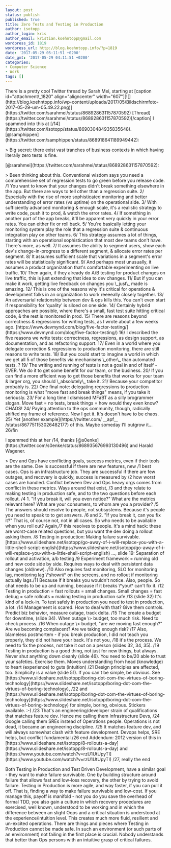 ```yaml
---
layout: post
status: publish
published: true
title: Zero Tests and Testing in Production
author: isotopp
author_login: kris
author_email: kristian.koehntopp@gmail.com
wordpress_id: 1819
wordpress_url: http://blog.koehntopp.info/?p=1819
date: '2017-05-29 05:11:51 +0200'
date_gmt: '2017-05-29 04:11:51 +0200'
categories:
- Computer Science
- Work
tags: []
---
```

<p>There is a pretty cool Twitter thread by Sarah Mei, starting at [caption id="attachment\_1820" align="aligncenter" width="607"][![](http://blog.koehntopp.info/wp-content/uploads/2017/05/Bildschirmfoto-2017-05-29-um-05.49.22.png)](https://twitter.com/sarahmei/status/868928631157870592) [Thread](https://twitter.com/sarahmei/status/868928631157870592)[/caption] I spammed into this at [/14](https://twitter.com/isotopp/status/869030484935835648). <!--more-->[@samphippen](https://twitter.com/samphippen/status/868918641189949442):</p>
<p>> Big secret: there exist vast tranches of business contexts in which having literally zero tests is fine.</p>
<p>[@sarahmei](https://twitter.com/sarahmei/status/868928631157870592): </p>
<p>> Been thinking about this. Conventional wisdom says you need a comprehensive set of regression tests to go green before you release code. /1 You want to know that your changes didn't break something elsewhere in the app. But there are ways to tell other than a regression suite. 2/ Especially with the rise of more sophisticated monitoring and better understanding of error rates (vs uptime) on the operational side. 3/ With sufficiently advanced monitoring & enough scale, it's a realistic strategy to write code, push it to prod, & watch the error rates. 4/ If something in another part of the app breaks, it'll be apparent very quickly in your error rates. You can either fix or roll back. 5/ You're basically letting your monitoring system play the role that a regression suite & continuous integration play on other teams. 6/ This strategy assumes a lot of things, starting with an operational sophistication that most dev teams don't have. There's more, as well. 7/ It assumes the ability to segment users, show each dev's change-in-progress to a different segment, & allocate error rates per segment. 8/ It assumes sufficient scale that variations in a segment's error rates will be statistically significant. 9/ And perhaps most unusually, it assumes a product organization that's comfortable experimenting on live traffic. 10/ Then again, if they already do A/B testing for product changes on live traffic, this is just extending that idea to dev changes. 11/ But if you can make it work, getting live feedback on changes you \_just\_ made is amazing. 12/ This is one of the reasons why it's critical for operations & development folks in an organization to work reeeeally closely together. 13/ An adversarial relationship between dev & ops kills this. You can't even start if responsibility for 'quality' is siloed on one side. 14/ Certainly hybrid approaches are possible, where there's a small, fast test suite hitting critical code, & the rest is monitored in prod. 15/ There are reasons beyond correctness & regressions for writing tests, as I wrote about a few weeks ago. [https://www.devmynd.com/blog/five-factor-testing/](https://www.devmynd.com/blog/five-factor-testing/) 16/ I described the five reasons we write tests: correctness, regressions, as design support, as documentation, and as refactoring support. 17/ Even in a world where you delegate correction & regressions to production monitoring, there are still reasons to write tests. 18/ But you could start to imagine a world in which we get all 5 of those benefits via mechanisms \_other\_ than automated tests. ? 19/ The writing and running of tests is not a goal in and of itself - EVER. We do it to get some benefit for our team, or the business. 20/ If you can find a more efficient way to get those benefits that works for your team & larger org, you should \_absolutely\_ take it. 21/ Because your competitor probably is. 22/ One final note: delegating regressions to production monitoring is what "move fast and break things" means, if you take it seriously. 23/ For a long time I dismissed MFaBT as a silly brogrammer slogan. Move fast = no tests, break things = how would they even know? CHAOS! 24/ Paying attention to the ops community, though, radically shifted my frame of reference. Now I get it. It's doesn't have to be chaos. 25/ Yet [another example](https://twitter.com/ __apf__ /status/867751153026482177) of this. Maybe someday I'll outgrow it... 26/fin</p>
<p> I spammed this at her /14, thanks [@s0enke](https://twitter.com/s0enke/status/868935676993130496) and Harald Wagener. </p>
<p>> Dev and Ops have conflicting goals, success metrics, even if their tools are the same. Dev is successful if there are new features, new /1 best cases. Ops is an infrastructure job. They are successful if there are few outages, and recovery is quickly, success is measured by /2 how worst cases are handled. Conflict between Dev and Ops heavy orgs comes from conflict in these metrics. Ways around that exist, /3 and they relate to making testing in production safe, and to the two questions before each rollout. /4 1. "If you break it, will you even notice?" What are the metrics relevant here? What are your consumers, to whom are you a provider? /5 The answers should resolve to people, not subsystems. Because it's people you need to speak to to get answers. /6 and 2. "If you break it, can you fix it?" That is, of course not, not in all cases. So who needs to be available when you roll out? Again,/7 this resolves to people. It's a mind hack: these are worst-case related questions, but you want the dev doing a rollout asking them. /8 Testing in production: Making failure survivable. [https://www.slideshare.net/isotopp/go-away-of-i-will-replace-you-with-a-little-shell-script-english](https://www.slideshare.net/isotopp/go-away-of-i-will-replace-you-with-a-little-shell-script-english) …, slide 19: Separation of rollout and activation, a/b testing /9 Experiment framework = running old and new code side by side. Requires ways to deal with persistent data changes (old/new). /10 Also requires fast monitoring, SLO for monitoring lag, monitoring lag \*shown\* on the screens, and no rollout if monitoring actually lags./11 Because if it breaks you wouldn't notice. Also, people. So chat needs to be up and running, because if it breaks \*you\* can't fix it. /12 Testing in production = fast rollouts = small changes. Small changes = fast debug = safe rollouts = making testing in production safe./13 (slide 32) It's kind of a lock-in. To test safely in production you need to test in production, a lot. /14 Management is scared. How to deal with that? Give them controls. Predict biz behavior, measure outage, track delta. /15 The create a budget for downtime, (slide 34). When outage \> budget, too much risk. Need to check process. /16 When outage \< budget, "are we moving fast enough?" Are we becoming complacent? Are we taking enough risk? /17 Also, blameless postmortem - if you break production, I did not teach you properly, they did not have your back. It's not you, /18 it's the process. We need to fix the process, not take it out on a person (slides 32, 34, 35). /19 Testing in production is a good thing, not just for new things, but always. Never shut anything down cleanly (slide 46). You need to be/20 able to trust your safeties. Exercise them. Moves understanding from head (knowledge) to heart (experience) to guts (intuition) /21 Design principles are affected, too. Simplicity is a value (slide 51). If you can't be simple, be obvious. See [https://www.slideshare.net/isotopp/boring-dot-com-the-virtues-of-boring-technology](https://www.slideshare.net/isotopp/boring-dot-com-the-virtues-of-boring-technology), /22 and [https://www.slideshare.net/isotopp/boring-dot-com-the-virtues-of-boring-technology](https://www.slideshare.net/isotopp/boring-dot-com-the-virtues-of-boring-technology) for simple, boring, obvious. Stickers available. :-) /23 That's an engineering/developer strain of qualifications that matches feature dev. Hence me calling them Infrastructure Devs, /24 Google calling them SREs instead of Operations people. Operations is not dead, it became an engineering discipline. /25 It matches feature dev, and will always somewhat clash with feature development. Devops helps, SRE helps, but conflict fundamental./26 end Addendum: 2012 version of this in [https://www.slideshare.net/isotopp/8-rollouts-a-day](https://www.slideshare.net/isotopp/8-rollouts-a-day) and [https://www.youtube.com/watch?v=rzU1UtUpyTI](https://www.youtube.com/watch?v=rzU1UtUpyTI) /27, really the end</p>
<p> Both Testing in Production and Test Driven Development, have a similar goal - they want to make failure survivable. One by building structure around failure that allows fast and low-loss recovery, the other by trying to avoid failure. Testing in Production is more agile, and way faster, if you can pull it off. That is, finding a way to make failure survivable and low-cost. If you manage this, payoff is manifold - not you do you save the overhead of formal TDD, you also gain a culture in which recovery procedures are exercised, well known, understood to be working and in which the difference between an slight Oops and a critical situation is understood at the experience/intuition level. This creates much more fluid, resilient and un-excited operations. There are things and pieces where Testing in Production cannot be made safe. In such an environment (or such parts of an environment) not failing in the first place is crucial. Nobody understands that better than Ops persons with an intuitive grasp of critical failures.</p>
